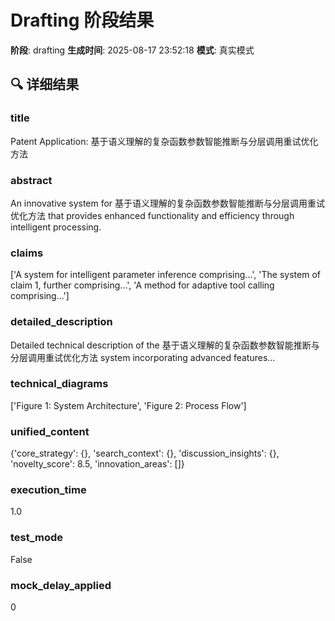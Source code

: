 # Drafting 阶段结果

**阶段**: drafting
**生成时间**: 2025-08-17 23:52:18
**模式**: 真实模式

## 🔍 详细结果

### title
Patent Application: 基于语义理解的复杂函数参数智能推断与分层调用重试优化方法

### abstract
An innovative system for 基于语义理解的复杂函数参数智能推断与分层调用重试优化方法 that provides enhanced functionality and efficiency through intelligent processing.

### claims
['A system for intelligent parameter inference comprising...', 'The system of claim 1, further comprising...', 'A method for adaptive tool calling comprising...']

### detailed_description
Detailed technical description of the 基于语义理解的复杂函数参数智能推断与分层调用重试优化方法 system incorporating advanced features...

### technical_diagrams
['Figure 1: System Architecture', 'Figure 2: Process Flow']

### unified_content
{'core_strategy': {}, 'search_context': {}, 'discussion_insights': {}, 'novelty_score': 8.5, 'innovation_areas': []}

### execution_time
1.0

### test_mode
False

### mock_delay_applied
0
